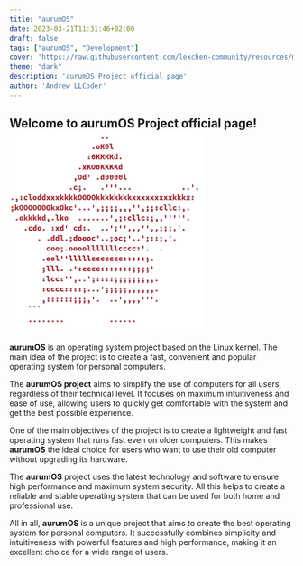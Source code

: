 ```yaml
---
title: "aurumOS"
date: 2023-03-21T11:31:46+02:00
draft: false
tags: ["aurumOS", "Development"]
cover: 'https://raw.githubusercontent.com/lexchen-community/resources/main/photo_2023-04-09_16-50-22-removebg-preview.png'
theme: "dark"
description: 'aurumOS Project official page'
author: 'Andrew LLCoder'
---
```



**Welcome to aurumOS Project official page!**
![logo|inline](https://raw.githubusercontent.com/lexchen-community/resources/main/photo_2023-04-09_16-50-22-removebg-preview.png)
---

**aurumOS** is an operating system project based on the Linux kernel. 
The main idea of the project is to create a fast, convenient and popular operating system for personal computers.

The **aurumOS project** aims to simplify the use of computers for all users, regardless of their technical level. 
It focuses on maximum intuitiveness and ease of use, allowing users to quickly get comfortable with the system and get the best possible experience.

One of the main objectives of the project is to create a lightweight and fast operating system that runs fast even on older computers. 
This makes **aurumOS** the ideal choice for users who want to use their old computer without upgrading its hardware.

The **aurumOS** project uses the latest technology and software to ensure high performance and maximum system security. All this helps to create a reliable and stable operating system that can be used for both home and professional use.

All in all, **aurumOS** is a unique project that aims to create the best operating system for personal computers.
It successfully combines simplicity and intuitiveness with powerful features and high performance, making it an excellent choice for a wide range of users.



